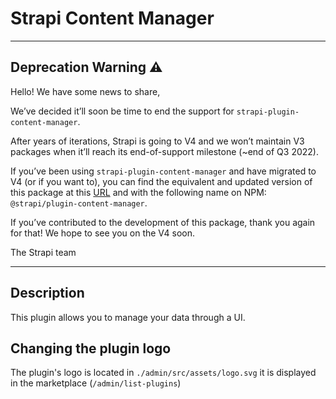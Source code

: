 # Strapi Content Manager

---

## Deprecation Warning :warning:

Hello! We have some news to share,

We’ve decided it’ll soon be time to end the support for `strapi-plugin-content-manager`.

After years of iterations, Strapi is going to V4 and we won’t maintain V3 packages when it’ll reach its end-of-support milestone (~end of Q3 2022).

If you’ve been using `strapi-plugin-content-manager` and have migrated to V4 (or if you want to), you can find the equivalent and updated version of this package at this [URL](https://github.com/strapi/strapi/tree/master/packages/core/content-manager) and with the following name on NPM: `@strapi/plugin-content-manager`.

If you’ve contributed to the development of this package, thank you again for that! We hope to see you on the V4 soon.

The Strapi team

---

## Description

This plugin allows you to manage your data through a UI.

## Changing the plugin logo

The plugin's logo is located in `./admin/src/assets/logo.svg` it is displayed in the marketplace (`/admin/list-plugins`)

